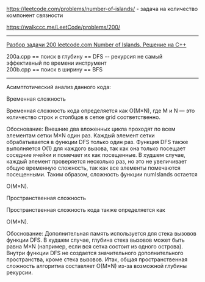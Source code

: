 https://leetcode.com/problems/number-of-islands/  - задача на количество компонент связности

https://walkccc.me/LeetCode/problems/200/

________

[Разбор задачи 200 leetcode.com Number of Islands. Решение на C++](https://www.youtube.com/watch?v=F66bSGiWXEA)

200a.cpp == поиск в глубину == DFS -- рекурсия не самый эффективный по времени инструмент  
200b.cpp == поиск в ширину == BFS

____

Асимптотический анализ данного кода:

Временная сложность

Временная сложность кода определяется как 
O(M×N), где M и N — это количество строк и столбцов в сетке grid соответственно.

Обоснование:
Внешние два вложенных цикла проходят по всем элементам сетки 
M×N один раз.
Каждый элемент сетки обрабатывается в функции DFS только один раз.
Функция DFS также выполняется 
O(1) для каждого вызова, так как она только посещает соседние ячейки и помечает их как посещенные. В худшем случае, каждый элемент проверяется несколько раз, но это не увеличивает общую временную сложность, так как все элементы помечаются посещенными.
Таким образом, сложность функции numIslands остается 

O(M×N).

Пространственная сложность

Пространственная сложность кода также определяется как 

O(M×N).

Обоснование:
Дополнительная память используется для стека вызовов функции DFS. В худшем случае, глубина стека вызовов может быть равна 
M×N (например, если вся сетка состоит из одного острова).
Внутри функции DFS не создается значительного дополнительного пространства, кроме стека вызовов.
Итак, общая пространственная сложность алгоритма составляет 
O(M×N) из-за возможной глубины рекурсии.
